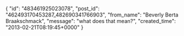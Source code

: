  {
   "id": "483461925023078",
   "post_id": "462493170453287_482690341766903",
   "from_name": "Beverly Berta Braakschmack",
   "message": "what does that mean?",
   "created_time": "2013-02-21T08:19:45+0000"
 }
